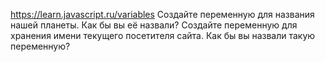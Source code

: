 https://learn.javascript.ru/variables
Создайте переменную для названия нашей планеты. Как бы вы её назвали?
Создайте переменную для хранения имени текущего посетителя сайта. Как бы вы назвали такую переменную?
